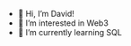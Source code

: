 - 👋 Hi, I’m David!
- 👀 I’m interested in Web3
- 🌱 I’m currently learning SQL

<!---
Dav613/Dav613 is a ✨ special ✨ repository because its `README.md` (this file) appears on your GitHub profile.
You can click the Preview link to take a look at your changes.
--->
